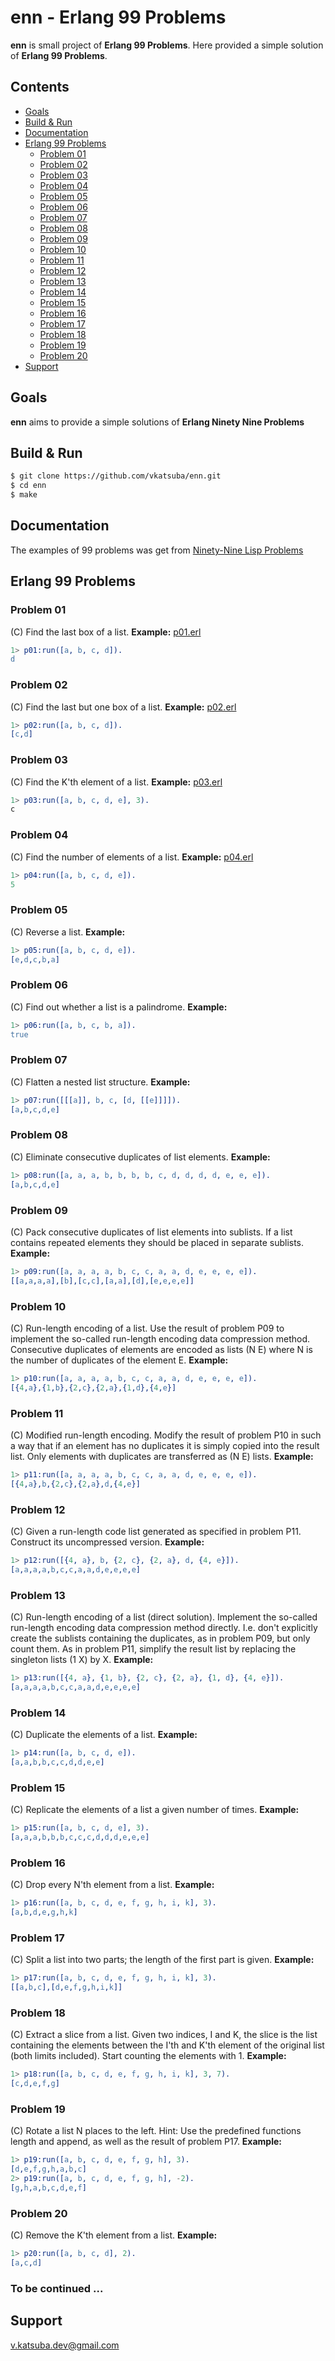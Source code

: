 # enn - Erlang 99 Problems
**enn** is small project of **Erlang 99 Problems**. Here provided a simple solution of **Erlang 99 Problems**.

## Contents
* [Goals](#goals)
* [Build & Run](#build--run)
* [Documentation](#documentation)
* [Erlang 99 Problems](#erlang-99-problems)
  * [Problem 01](#problem-01)
  * [Problem 02](#problem-02)
  * [Problem 03](#problem-03)
  * [Problem 04](#problem-04)
  * [Problem 05](#problem-05)
  * [Problem 06](#problem-06)
  * [Problem 07](#problem-07)
  * [Problem 08](#problem-08)
  * [Problem 09](#problem-09)
  * [Problem 10](#problem-10)
  * [Problem 11](#problem-11)
  * [Problem 12](#problem-12)
  * [Problem 13](#problem-13)
  * [Problem 14](#problem-14)
  * [Problem 15](#problem-15)
  * [Problem 16](#problem-16)
  * [Problem 17](#problem-17)
  * [Problem 18](#problem-18)
  * [Problem 19](#problem-19)
  * [Problem 20](#problem-20)
* [Support](#support)

## Goals
**enn** aims to provide a simple solutions of **Erlang Ninety Nine Problems**

## Build & Run
```sh
$ git clone https://github.com/vkatsuba/enn.git
$ cd enn
$ make
```
## Documentation
The examples of 99 problems was get from [Ninety-Nine Lisp Problems](http://www.ic.unicamp.br/~meidanis/courses/mc336/2006s2/funcional/L-99_Ninety-Nine_Lisp_Problems.html)

## Erlang 99 Problems

### Problem 01
(C) Find the last box of a list. **Example:**
[p01.erl](https://github.com/vkatsuba/enn/blob/master/src/p01.erl)
```erlang
1> p01:run([a, b, c, d]).
d
```

### Problem 02
(C) Find the last but one box of a list. **Example:**
[p02.erl](https://github.com/vkatsuba/enn/blob/master/src/p02.erl)
```erlang
1> p02:run([a, b, c, d]).
[c,d]
```

### Problem 03
(C) Find the K'th element of a list. **Example:**
[p03.erl](https://github.com/vkatsuba/enn/blob/master/src/p03.erl)
```erlang
1> p03:run([a, b, c, d, e], 3).
с
```

### Problem 04
(C) Find the number of elements of a list. **Example:**
[p04.erl](https://github.com/vkatsuba/enn/blob/master/src/p04.erl)
```erlang
1> p04:run([a, b, c, d, e]).
5
```

### Problem 05
(C) Reverse a list. **Example:**
```erlang
1> p05:run([a, b, c, d, e]).
[e,d,c,b,a]
```

### Problem 06
(C) Find out whether a list is a palindrome. **Example:**
```erlang
1> p06:run([a, b, c, b, a]).
true
```

### Problem 07
(C) Flatten a nested list structure. **Example:**
```erlang
1> p07:run([[[a]], b, c, [d, [[e]]]]).
[a,b,c,d,e]
```

### Problem 08
(C) Eliminate consecutive duplicates of list elements. **Example:**
```erlang
1> p08:run([a, a, a, b, b, b, b, c, d, d, d, d, e, e, e]).
[a,b,c,d,e]
```

### Problem 09
(C) Pack consecutive duplicates of list elements into sublists. If a list contains repeated elements they should be placed in separate sublists. **Example:**
```erlang
1> p09:run([a, a, a, a, b, c, c, a, a, d, e, e, e, e]).
[[a,a,a,a],[b],[c,c],[a,a],[d],[e,e,e,e]]
```

### Problem 10
(C) Run-length encoding of a list.
Use the result of problem P09 to implement the so-called run-length encoding data compression method.
Consecutive duplicates of elements are encoded as lists (N E) where N is the number of duplicates of the element E. **Example:**
```erlang
1> p10:run([a, a, a, a, b, c, c, a, a, d, e, e, e, e]).
[{4,a},{1,b},{2,c},{2,a},{1,d},{4,e}]
```

### Problem 11
(C) Modified run-length encoding.
Modify the result of problem P10 in such a way that if an element has no duplicates it is simply copied into the result list.
Only elements with duplicates are transferred as (N E) lists. **Example:**
```erlang
1> p11:run([a, a, a, a, b, c, c, a, a, d, e, e, e, e]).
[{4,a},b,{2,c},{2,a},d,{4,e}]
```

### Problem 12
(C) Given a run-length code list generated as specified in problem P11. Construct its uncompressed version. **Example:**
```erlang
1> p12:run([{4, a}, b, {2, c}, {2, a}, d, {4, e}]).
[a,a,a,a,b,c,c,a,a,d,e,e,e,e]
```

### Problem 13
(C) Run-length encoding of a list (direct solution).
Implement the so-called run-length encoding data compression method directly.
I.e. don't explicitly create the sublists containing the duplicates, as in problem P09, but only count them.
As in problem P11, simplify the result list by replacing the singleton lists (1 X) by X. **Example:**
```erlang
1> p13:run([{4, a}, {1, b}, {2, c}, {2, a}, {1, d}, {4, e}]).
[a,a,a,a,b,c,c,a,a,d,e,e,e,e]
```

### Problem 14
(C) Duplicate the elements of a list. **Example:**
```erlang
1> p14:run([a, b, c, d, e]).
[a,a,b,b,c,c,d,d,e,e]
```

### Problem 15
(C) Replicate the elements of a list a given number of times. **Example:**
```erlang
1> p15:run([a, b, c, d, e], 3).
[a,a,a,b,b,b,c,c,c,d,d,d,e,e,e]
```
### Problem 16
(C) Drop every N'th element from a list. **Example:**
```erlang
1> p16:run([a, b, c, d, e, f, g, h, i, k], 3).
[a,b,d,e,g,h,k]
```
### Problem 17
(C) Split a list into two parts; the length of the first part is given. **Example:**
```erlang
1> p17:run([a, b, c, d, e, f, g, h, i, k], 3).
[[a,b,c],[d,e,f,g,h,i,k]]
```

### Problem 18
(C) Extract a slice from a list.
Given two indices, I and K, the slice is the list containing the elements between the I'th and K'th element of the original list (both limits included).
Start counting the elements with 1. **Example:**
```erlang
1> p18:run([a, b, c, d, e, f, g, h, i, k], 3, 7).
[c,d,e,f,g]
```

### Problem 19
(C) Rotate a list N places to the left.
Hint: Use the predefined functions length and append, as well as the result of problem P17. **Example:**
```erlang
1> p19:run([a, b, c, d, e, f, g, h], 3).
[d,e,f,g,h,a,b,c]
2> p19:run([a, b, c, d, e, f, g, h], -2).
[g,h,a,b,c,d,e,f]
```

### Problem 20
(C) Remove the K'th element from a list. **Example:**
```erlang
1> p20:run([a, b, c, d], 2).
[a,c,d]
```

### To be continued ...

## Support
v.katsuba.dev@gmail.com
